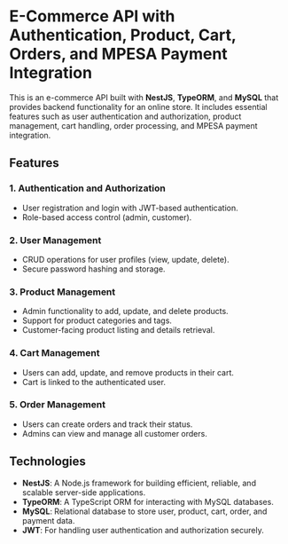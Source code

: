 # E-Commerce API with Authentication, Product, Cart, Orders, and MPESA Payment Integration

This is an e-commerce API built with **NestJS**, **TypeORM**, and **MySQL** that provides backend functionality for an online store. It includes essential features such as user authentication and authorization, product management, cart handling, order processing, and MPESA payment integration.

## Features

### 1. **Authentication and Authorization**
- User registration and login with JWT-based authentication.
- Role-based access control (admin, customer).

### 2. **User Management**
- CRUD operations for user profiles (view, update, delete).
- Secure password hashing and storage.

### 3. **Product Management**
- Admin functionality to add, update, and delete products.
- Support for product categories and tags.
- Customer-facing product listing and details retrieval.

### 4. **Cart Management**
- Users can add, update, and remove products in their cart.
- Cart is linked to the authenticated user.

### 5. **Order Management**
- Users can create orders and track their status.
- Admins can view and manage all customer orders.

## Technologies

- **NestJS**: A Node.js framework for building efficient, reliable, and scalable server-side applications.
- **TypeORM**: A TypeScript ORM for interacting with MySQL databases.
- **MySQL**: Relational database to store user, product, cart, order, and payment data.
- **JWT**: For handling user authentication and authorization securely.

